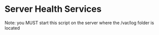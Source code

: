 # Server Health Services

Note: you MUST start this script on the server where the /var/log folder is 
located
